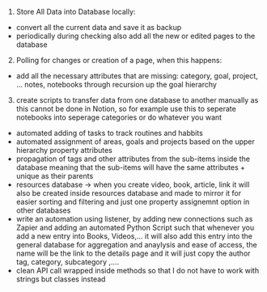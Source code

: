 1. Store All Data into Database locally:

- convert all the current data and save it as backup
- periodically during checking also add all the new or edited pages to the database

2. Polling for changes or creation of a page, when this happens:

- add all the necessary attributes that are missing: category, goal, project, ... notes, notebooks through
  recursion up the goal hierarchy

3. create scripts to transfer data from one database to another manually as this cannot be done in Notion, so for
   example use this to seperate notebooks into seperage categories or do whatever you want

- automated adding of tasks to track routines and habbits
- automated assignment of areas, goals and projects based on the upper hierarchy property attributes
- propagation of tags and other attributes from the sub-items inside the database meaning that the sub-items will have
  the same attributes + unique as their parents
- resources database → when you create video, book, article, link it will also be created inside resources database and
  made to mirror it for easier sorting and filtering and just one property assignemnt option in other databases
- write an automation using listener, by adding new connections such as Zapier and adding an automated Python Script
  such that whenever you add a new entry into Books, Videos,… it will also add this entry into the general database for
  aggregation and anaylysis and ease of access, the name will be the link to the details page and it will just copy the
  author tag, category, subcategory ,….
- clean API call wrapped inside methods so that I do not have to work with strings but classes instead
